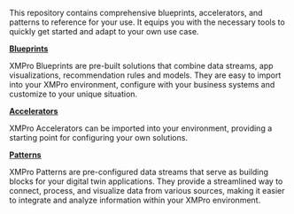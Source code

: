<!-- omit in toc -->
This repository contains comprehensive blueprints, accelerators, and patterns to reference for your use. It equips you with the necessary tools to quickly get started and adapt to your own use case.

<u>**[Blueprints](./Blueprints)**</u>

XMPro Blueprints are pre-built solutions that combine data streams, app visualizations, recommendation rules and models. They are easy to import into your XMPro environment, configure with your business systems and customize to your unique situation. 

<u>**[Accelerators](./Accelerators)**</u> 

XMPro Accelerators can be imported into your environment, providing a starting point for configuring your own solutions. 

<u>**[Patterns](./Patterns)**</u>

XMPro Patterns are pre-configured data streams that serve as building blocks for your digital twin applications. They provide a streamlined way to connect, process, and visualize data from various sources, making it easier to integrate and analyze information within your XMPro environment.